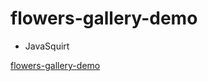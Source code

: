 # flowers-gallery-demo
- JavaSquirt

[flowers-gallery-demo](https://vanyayaremenko.github.io/flowers-gallery-demo/)
